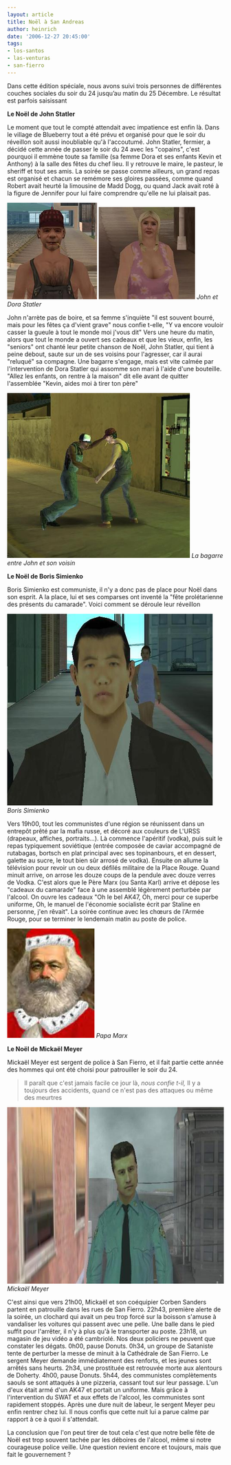 ```yaml
---
layout: article
title: Noël à San Andreas
author: heinrich
date: '2006-12-27 20:45:00'
tags:
- los-santos
- las-venturas
- san-fierro
---
```


Dans cette édition spéciale, nous avons suivi trois personnes de différentes couches sociales du soir du 24 jusqu’au matin du 25 Décembre. Le résultat est parfois saisissant

**Le Noël de John Statler**

Le moment que tout le compté attendait avec impatience est enfin là. Dans le village de Blueberry tout a été prévu et organisé pour que le soir du réveillon soit aussi inoubliable qu'à l'accoutumé. John Statler, fermier, a décidé cette année de passer le soir du 24 avec les "copains", c'est pourquoi il emmène toute sa famille (sa femme Dora et ses enfants Kevin et Anthony) à la salle des fêtes du chef lieu. Il y retrouve le maire, le pasteur, le sheriff et tout ses amis. La soirée se passe comme ailleurs, un grand repas est organisé et chacun se remémore ses gloires passées, comme quand Robert avait heurté la limousine de Madd Dogg, ou quand Jack avait roté à la figure de Jennifer pour lui faire comprendre qu'elle ne lui plaisait pas.

![](/content/images/2005/01/John.jpg)
![John et Dora Statler](/content/images/2005/01/Dora.jpg)
_John et Dora Statler_

John n'arrète pas de boire, et sa femme s'inquiète "il est souvent bourré, mais pour les fêtes ça d'vient grave" nous confie t-elle, "Y va encore vouloir casser la gueule à tout le monde moi j'vous dit" Vers une heure du matin, alors que tout le monde a ouvert ses cadeaux et que les vieux, enfin, les "seniors" ont chanté leur petite chanson de Noël, John Statler, qui tient à peine debout, saute sur un de ses voisins pour l'agresser, car il aurai "reluqué" sa compagne. Une bagarre s'engage, mais est vite calmée par l'intervention de Dora Statler qui assomme son mari à l'aide d'une bouteille. "Allez les enfants, on rentre à la maison" dit elle avant de quitter l'assemblée "Kevin, aides moi à tirer ton père"

![La bagarre entre John et son voisin](/content/images/2005/01/Combat_pecno.jpg)
_La bagarre entre John et son voisin_

**Le Noël de Boris Simienko**

Boris Simienko est communiste, il n'y a donc pas de place pour Noël dans son esprit. A la place, lui et ses comparses ont inventé la "fête prolétarienne des présents du camarade". Voici comment se déroule leur réveillon

![Boris Simienko](/content/images/2005/01/Boris.jpg)
_Boris Simienko_

Vers 19h00, tout les communistes d'une région se réunissent dans un entrepôt prêté par la mafia russe, et décoré aux couleurs de L'URSS (drapeaux, affiches, portraits...). Là commence l'apéritif (vodka), puis suit le repas typiquement soviétique (entrée composée de caviar accompagné de rutabagas, bortsch en plat principal avec ses topinanbours, et en dessert, galette au sucre, le tout bien sûr arrosé de vodka). Ensuite on allume la télévision pour revoir un ou deux défilés militaire de la Place Rouge. Quand minuit arrive, on arrose les douze coups de la pendule avec douze verres de Vodka. C'est alors que le Père Marx (ou Santa Karl) arrive et dépose les "cadeaux du camarade" face à une assemblé légèrement perturbée par l'alcool. On ouvre les cadeaux "Oh le bel AK47, Oh, merci pour ce superbe uniforme, Oh, le manuel de l'économie socialiste écrit par Staline en personne, j'en rêvait". La soirée continue avec les chœurs de l'Armée Rouge, pour se terminer le lendemain matin au poste de police.

![Papa Marx](/content/images/2005/01/Papa_Marx.jpg)
_Papa Marx_

**Le Noël de Mickaël Meyer**

Mickaël Meyer est sergent de police à San Fierro, et il fait partie cette année des hommes qui ont été choisi pour patrouiller le soir du 24.

> Il paraît que c'est jamais facile ce jour là, _nous confie t-il,_ Il y a toujours des accidents, quand ce n'est pas des attaques ou même des meurtres

![Mickaël Meyer](/content/images/2005/01/Flic_San_Fierro.jpg)
_Mickaël Meyer_

C'est ainsi que vers 21h00, Mickaël et son coéquipier Corben Sanders partent en patrouille dans les rues de San Fierro. 22h43, première alerte de la soirée, un clochard qui avait un peu trop forcé sur la boisson s'amuse à vandaliser les voitures qui passent avec une pelle. Une balle dans le pied suffit pour l'arrêter, il n'y à plus qu'à le transporter au poste. 23h18, un magasin de jeu vidéo a été cambriolé. Nos deux policiers ne peuvent que constater les dégats. 0h00, pause Donuts. 0h34, un groupe de Sataniste tente de perturber la messe de minuit à la Cathédrale de San Fierro. Le sergent Meyer demande immédiatement des renforts, et les jeunes sont arrêtés sans heurts. 2h34, une prostituée est retrouvée morte aux alentours de Doherty. 4h00, pause Donuts. 5h44, des communistes complètements saouls se sont attaqués à une pizzeria, cassant tout sur leur passage. L'un d'eux était armé d'un AK47 et portait un uniforme. Mais grâce à l'intervention du SWAT et aux effets de l'alcool, les communistes sont rapidement stoppés. Après une dure nuit de labeur, le sergent Meyer peu enfin rentrer chez lui. Il nous confis que cette nuit lui a parue calme par rapport à ce à quoi il s'attendait.

La conclusion que l'on peut tirer de tout cela c'est que notre belle fête de Noël est trop souvent tachée par les déboires de l'alcool, même si notre courageuse police veille. Une question revient encore et toujours, mais que fait le gouvernement ?
